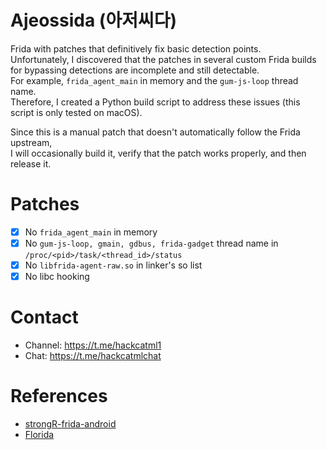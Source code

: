 # Ajeossida (아저씨다)
Frida with patches that definitively fix basic detection points.<br> 
Unfortunately, I discovered that the patches in several custom Frida builds for bypassing detections are incomplete and still detectable.<br>
For example, `frida_agent_main` in memory and the `gum-js-loop` thread name.<br> 
Therefore, I created a Python build script to address these issues (this script is only tested on macOS).

Since this is a manual patch that doesn't automatically follow the Frida upstream,<br> 
I will occasionally build it, verify that the patch works properly, and then release it.

# Patches
- [x] No `frida_agent_main` in memory<br>
- [x] No `gum-js-loop, gmain, gdbus, frida-gadget` thread name in `/proc/<pid>/task/<thread_id>/status`<br>
- [x] No `libfrida-agent-raw.so` in linker's so list
- [x] No libc hooking<br>

# Contact
- Channel: https://t.me/hackcatml1
- Chat: https://t.me/hackcatmlchat

# References
- [strongR-frida-android](https://github.com/hzzheyang/strongR-frida-android)<br>
- [Florida](https://github.com/Ylarod/Florida)

